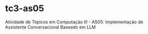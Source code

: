 # tc3-as05
Atividade de Tópicos em Computação III - AS05: Implementação de Assistente Conversacional Baseado em LLM
